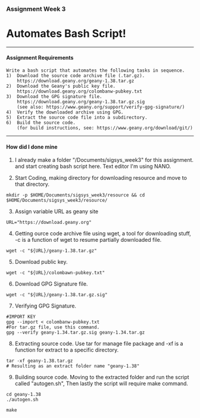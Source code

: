 ### Assignment Week 3
# Automates Bash Script!

* * *

#### **Assignment Requirements**
```
Write a bash script that automates the following tasks in sequence.
1)  Download the source code archive file (.tar.gz).
    https://download.geany.org/geany-1.38.tar.gz
2)  Download the Geany's public key file.
    https://download.geany.org/colombanw-pubkey.txt
3)  Download the GPG signature file.
    https://download.geany.org/geany-1.38.tar.gz.sig
    (see also: https://www.geany.org/support/verify-gpg-signature/)
4)  Verify the downloaded archive using GPG.
5)  Extract the source code file into a subdirectory.
6)  Build the source code.
    (for build instructions, see: https://www.geany.org/download/git/)
```

* * *

#### **How did I done mine** 

1) I already make a folder "/Documents/sigsys_week3" for this assignment.
and start creating bash script here. Text editor I'm using NANO.

2) Start Coding, making directory for downloading resource and move to that directory.
```console
mkdir -p $HOME/Documents/sigsys_week3/resource && cd $HOME/Documents/sigsys_week3/resource/
```

3) Assign variable URL as geany site
```console
URL="https://download.geany.org"
```

4) Getting ource code archive file using wget, a tool for downloading stuff, -c is a function of wget to resume partially downloaded file.
```console
wget -c "${URL}/geany-1.38.tar.gz"
```

5) Download public key.
```console
wget -c "${URL}/colombawn-pubkey.txt"
```

6) Download GPG Signature file.
```console
wget -c "${URL}/geany-1.38.tar.gz.sig"
```

7) Verifying GPG Signature.
```console
#IMPORT KEY
gpg --import < colombanw-pubkey.txt
#For tar.gz file, use this command.
gpg --verify geany-1.34.tar.gz.sig geany-1.34.tar.gz
```

8) Extracting source code. Use tar for manage file package and -xf is a function for extract to a specific directory.
```console
tar -xf geany-1.38.tar.gz
# Resulting as an extract folder name "geany-1.38"
```

9) Building source code. Moving to the extracted folder and run the script called "autogen.sh", Then lastly the script will require make command.
```console
cd geany-1.38
./autogen.sh

make
```

